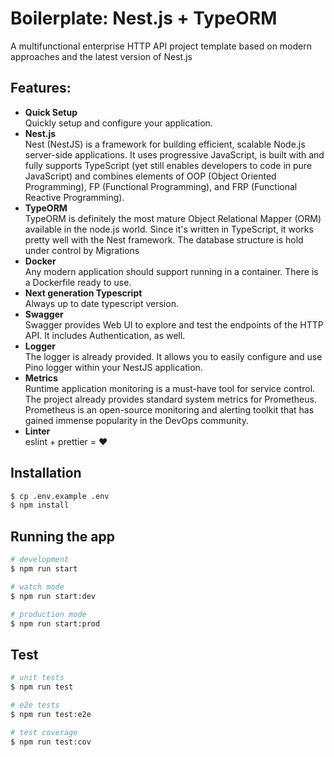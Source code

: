 # Boilerplate: Nest.js + TypeORM  #

A multifunctional enterprise HTTP API project template based on modern approaches and the latest version of Nest.js

## Features:
- **Quick Setup**\
    Quickly setup and configure your application.
- **Nest.js**\
    Nest (NestJS) is a framework for building efficient, scalable Node.js server-side applications. It uses progressive JavaScript, is built with and fully supports TypeScript (yet still enables developers to code in pure JavaScript) and combines elements of OOP (Object Oriented Programming), FP (Functional Programming), and FRP (Functional Reactive Programming).
- **TypeORM**\
    TypeORM is definitely the most mature Object Relational Mapper (ORM) available in the node.js world. Since it's written in TypeScript, it works pretty well with the Nest framework.
    The database structure is hold under control by Migrations
- **Docker**\
    Any modern application should support running in a container. There is a Dockerfile ready to use.
- **Next generation Typescript**\
    Always up to date typescript version.
- **Swagger**\
    Swagger provides Web UI to explore and test the endpoints of the HTTP API. It includes Authentication, as well.
- **Logger**\
    The logger is already provided. It allows you to easily configure and use Pino logger within your NestJS application.
- **Metrics**\
    Runtime application monitoring is a must-have tool for service control. The project already provides standard system metrics for Prometheus. Prometheus is an open-source monitoring and alerting toolkit that has gained immense popularity in the DevOps community.
- **Linter**\
    eslint + prettier = ❤️

## Installation

```bash
$ cp .env.example .env
$ npm install
```

## Running the app

```bash
# development
$ npm run start

# watch mode
$ npm run start:dev

# production mode
$ npm run start:prod
```

## Test

```bash
# unit tests
$ npm run test

# e2e tests
$ npm run test:e2e

# test coverage
$ npm run test:cov
```